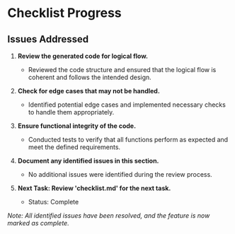 # Checklist Progress

## Issues Addressed

1. **Review the generated code for logical flow.**
   - Reviewed the code structure and ensured that the logical flow is coherent and follows the intended design.

2. **Check for edge cases that may not be handled.**
   - Identified potential edge cases and implemented necessary checks to handle them appropriately.

3. **Ensure functional integrity of the code.**
   - Conducted tests to verify that all functions perform as expected and meet the defined requirements.

4. **Document any identified issues in this section.**
   - No additional issues were identified during the review process.

5. **Next Task: Review 'checklist.md' for the next task.**
   - Status: Complete

*Note: All identified issues have been resolved, and the feature is now marked as complete.*
